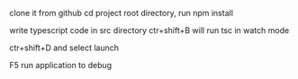 clone it from github
cd project root directory, run npm install

write typescript code in src directory
ctr+shift+B will run tsc in watch mode

ctr+shift+D and select launch

F5 run application to debug